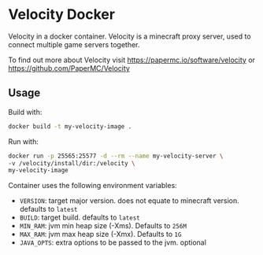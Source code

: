 # Velocity Docker

Velocity in a docker container.
Velocity is a minecraft proxy server, used to connect multiple game servers together. 

To find out more about Velocity visit https://papermc.io/software/velocity or https://github.com/PaperMC/Velocity

## Usage

Build with:
```sh
docker build -t my-velocity-image .
```

Run with:
```sh
docker run -p 25565:25577 -d --rm --name my-velocity-server \
-v /velocity/install/dir:/velocity \
my-velocity-image
```

Container uses the following environment variables:
- `VERSION`: target major version. does not equate to minecraft version. defaults to `latest`
- `BUILD`: target build. defaults to `latest`
- `MIN_RAM`: jvm min heap size (-Xms). Defaults to `256M`
- `MAX_RAM`: jvm max heap size (-Xmx). Defaults to `1G`
- `JAVA_OPTS`: extra options to be passed to the jvm. optional
